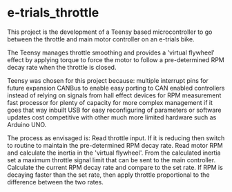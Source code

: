 # e-trials_throttle
This project is the development of a Teensy based microcontroller to go between the throttle and main motor controller on an e-trials bike.

The Teensy manages throttle smoothing and provides a 'virtual flywheel' effect by applying torque to force the motor to follow a pre-determined RPM decay rate when the throttle is closed.

Teensy was chosen for this project because:
  multiple interrupt pins for future expansion
  CANBus to enable easy porting to CAN enabled controllers instead of relying on signals from hall effect devices for RPM measurement
  fast processor for plenty of capacity for more complex management if it goes that way
  inbuilt USB for easy reconfiguring of parameters or software updates
  cost competitive with other much more limited hardware such as Arduino UNO.

The process as envisaged is:
Read throttle input. If it is reducing then switch to routine to maintain the pre-determined RPM decay rate.
Read motor RPM and calculate the inertia in the 'virtual flywheel'.
From the calculated inertia set a maximum throttle signal limit that can be sent to the main controller.
Calculate the current RPM decay rate and compare to the set rate.
If RPM is decaying faster than the set rate, then apply throttle proportional to the difference between the two rates.
